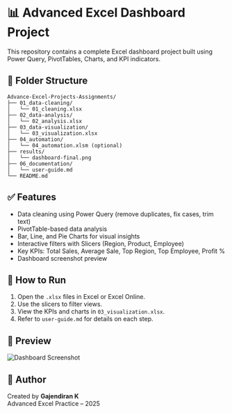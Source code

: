 
# 📊 Advanced Excel Dashboard Project

This repository contains a complete Excel dashboard project built using Power Query, PivotTables, Charts, and KPI indicators.

## 📁 Folder Structure

```
Advance-Excel-Projects-Assignments/
├── 01_data-cleaning/
│   └── 01_cleaning.xlsx
├── 02_data-analysis/
│   └── 02_analysis.xlsx
├── 03_data-visualization/
│   └── 03_visualization.xlsx
├── 04_automation/
│   └── 04_automation.xlsm (optional)
├── results/
│   └── dashboard-final.png
├── 06_documentation/
│   └── user-guide.md
└── README.md
```

## ✅ Features

- Data cleaning using Power Query (remove duplicates, fix cases, trim text)
- PivotTable-based data analysis
- Bar, Line, and Pie Charts for visual insights
- Interactive filters with Slicers (Region, Product, Employee)
- Key KPIs: Total Sales, Average Sale, Top Region, Top Employee, Profit %
- Dashboard screenshot preview

## 🚀 How to Run

1. Open the `.xlsx` files in Excel or Excel Online.
2. Use the slicers to filter views.
3. View the KPIs and charts in `03_visualization.xlsx`.
4. Refer to `user-guide.md` for details on each step.

## 📸 Preview

![Dashboard Screenshot](results/dashboard-final.png)

## 📌 Author

Created by **Gajendiran K**  
Advanced Excel Practice – 2025
